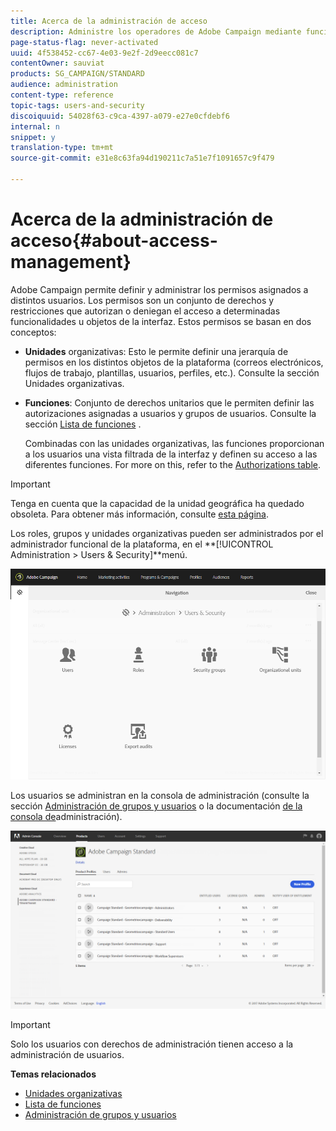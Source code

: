 ```yaml
---
title: Acerca de la administración de acceso
description: Administre los operadores de Adobe Campaign mediante funciones, grupos y unidades organizativas.
page-status-flag: never-activated
uuid: 4f538452-cc67-4e03-9e2f-2d9eecc081c7
contentOwner: sauviat
products: SG_CAMPAIGN/STANDARD
audience: administration
content-type: reference
topic-tags: users-and-security
discoiquuid: 54028f63-c9ca-4397-a079-e27e0cfdebf6
internal: n
snippet: y
translation-type: tm+mt
source-git-commit: e31e8c63fa94d190211c7a51e7f1091657c9f479

---
```



# Acerca de la administración de acceso{#about-access-management}

Adobe Campaign permite definir y administrar los permisos asignados a distintos usuarios. Los permisos son un conjunto de derechos y restricciones que autorizan o deniegan el acceso a determinadas funcionalidades u objetos de la interfaz. Estos permisos se basan en dos conceptos:

* **Unidades** organizativas: Esto le permite definir una jerarquía de permisos en los distintos objetos de la plataforma (correos electrónicos, flujos de trabajo, plantillas, usuarios, perfiles, etc.). Consulte la sección Unidades [](../../administration/using/organizational-units.md) organizativas.
* **Funciones**: Conjunto de derechos unitarios que le permiten definir las autorizaciones asignadas a usuarios y grupos de usuarios. Consulte la sección [Lista de funciones](../../administration/using/list-of-roles.md) .

   Combinadas con las unidades organizativas, las funciones proporcionan a los usuarios una vista filtrada de la interfaz y definen su acceso a las diferentes funciones. For more on this, refer to the [Authorizations table](https://docs.campaign.adobe.com/doc/standard/en/Technotes/AdobeCampaign-ACSRights.pdf).

>[!IMPORTANT]
>
>Tenga en cuenta que la capacidad de la unidad geográfica ha quedado obsoleta. Para obtener más información, consulte [esta página](https://helpx.adobe.com/campaign/kb/acs-deprecated-and-removed-features.html).

Los roles, grupos y unidades organizativas pueden ser administrados por el administrador funcional de la plataforma, en el **[!UICONTROL Administration > Users & Security]**menú.

![](assets/user_management_1.png)

Los usuarios se administran en la consola de administración (consulte la sección [Administración de grupos y usuarios](../../administration/using/managing-groups-and-users.md) o la documentación [de la consola de](https://helpx.adobe.com/enterprise/managing/user-guide.html)administración).

![](assets/user_management_6.png)

>[!IMPORTANT]
>
>Solo los usuarios con derechos de administración tienen acceso a la administración de usuarios.

**Temas relacionados**

* [Unidades organizativas](../../administration/using/organizational-units.md)
* [Lista de funciones](../../administration/using/list-of-roles.md)
* [Administración de grupos y usuarios](../../administration/using/managing-groups-and-users.md)


